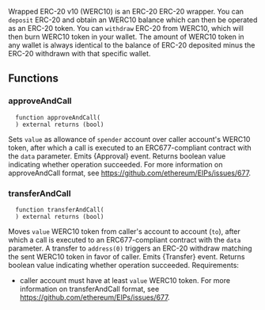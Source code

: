 
Wrapped ERC-20 v10 (WERC10) is an ERC-20 ERC-20 wrapper. You can `deposit` ERC-20 and obtain an WERC10 balance which can then be operated as an ERC-20 token. You can
`withdraw` ERC-20 from WERC10, which will then burn WERC10 token in your wallet. The amount of WERC10 token in any wallet is always identical to the
balance of ERC-20 deposited minus the ERC-20 withdrawn with that specific wallet.

## Functions
### approveAndCall
```solidity
  function approveAndCall(
  ) external returns (bool)
```

Sets `value` as allowance of `spender` account over caller account's WERC10 token,
after which a call is executed to an ERC677-compliant contract with the `data` parameter.
Emits {Approval} event.
Returns boolean value indicating whether operation succeeded.
For more information on approveAndCall format, see https://github.com/ethereum/EIPs/issues/677.


### transferAndCall
```solidity
  function transferAndCall(
  ) external returns (bool)
```

Moves `value` WERC10 token from caller's account to account (`to`),
after which a call is executed to an ERC677-compliant contract with the `data` parameter.
A transfer to `address(0)` triggers an ERC-20 withdraw matching the sent WERC10 token in favor of caller.
Emits {Transfer} event.
Returns boolean value indicating whether operation succeeded.
Requirements:
  - caller account must have at least `value` WERC10 token.
For more information on transferAndCall format, see https://github.com/ethereum/EIPs/issues/677.


